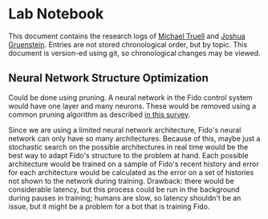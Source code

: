 # Lab Notebook

This document contains the research logs of [Michael Truell](https://github.com/truell20) and [Joshua Gruenstein](https://github.com/joshuagruenstein). Entries are not stored chronological order, but by topic. This document is version-ed using git, so chronological changes may be viewed.

## Neural Network Structure Optimization

Could be done using pruning. A neural network in the Fido control system would have one layer and many neurons. These would be removed using a common pruning algorithm as described [in this survey](http://axon.cs.byu.edu/~martinez/classes/678/Papers/Reed_PruningSurvey.pdf).

Since we are using a limited neural network architecture, Fido's neural network can only have so many architectures. Because of this, maybe just a stochastic search on the possible architectures in real time would be the best way to adapt Fido's structure to the problem at hand. Each possible architecture would be trained on a sample of Fido's recent history and error for each architecture would be calculated as the error on a set of histories not shown to the network during training. Drawback: there would be considerable latency, but this process could be run in the background during pauses in training; humans are slow, so latency shouldn't be an issue, but it might be a problem for a bot that is training Fido.
